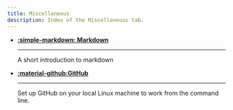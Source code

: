 ```yaml
---
title: Miscellaneous
description: Index of the Miscellaneous tab.
---
```


<div class="grid cards" markdown>

-   **[:simple-markdown: Markdown](md/main.md)**

    ---

    A short introduction to markdown

-   **[:material-github:GitHub](gh/main.md)**

    ---

    Set up GitHub on your local Linux machine to work from the command line.
  
</div>
